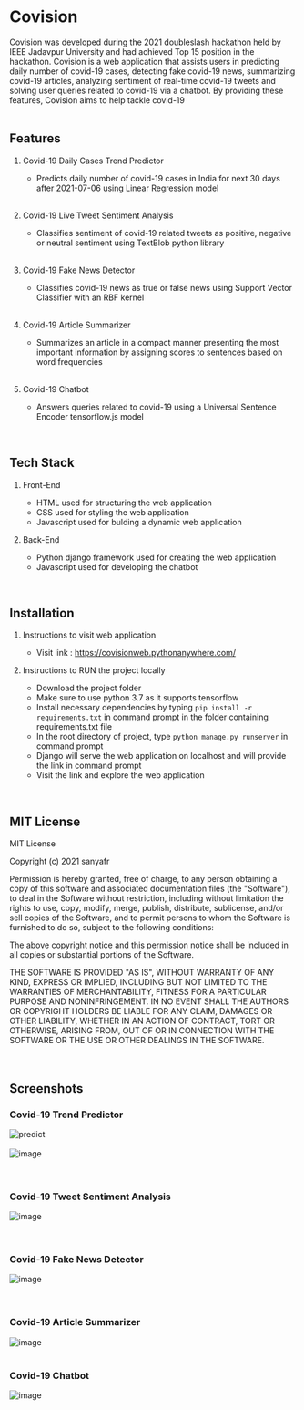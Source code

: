 # Covision
Covision was developed during the 2021 doubleslash hackathon held by IEEE Jadavpur University and had achieved Top 15 position in the hackathon. Covision is a web application that assists users in predicting daily number of covid-19 cases, detecting fake covid-19 news, summarizing covid-19 articles, analyzing sentiment of real-time covid-19 tweets and solving user queries related to covid-19 via a chatbot. By providing these features, Covision aims to help tackle covid-19  
<br>

## Features
1. Covid-19 Daily Cases Trend Predictor
   * Predicts daily number of covid-19 cases in India for next 30 days after 2021-07-06 using Linear Regression model 
   <br>
   
2. Covid-19 Live Tweet Sentiment Analysis 
   * Classifies sentiment of covid-19 related tweets as positive, negative or neutral sentiment using TextBlob python library
   <br>
   
3. Covid-19 Fake News Detector
   * Classifies covid-19 news as true or false news using Support Vector Classifier with an RBF kernel 
   <br>

4. Covid-19 Article Summarizer
   * Summarizes an article in a compact manner presenting the most important information by assigning scores to sentences based on word frequencies 
   <br>
   
5. Covid-19 Chatbot
   * Answers queries related to covid-19 using a Universal Sentence Encoder tensorflow.js model
<br>

## Tech Stack
1. Front-End
    * HTML used for structuring the web application
    * CSS used for styling the web application
    * Javascript used for bulding a dynamic web application
    
2. Back-End
    * Python django framework used for creating the web application
    * Javascript used for developing the chatbot
<br>

## Installation
1. Instructions to visit web application
   * Visit link : https://covisionweb.pythonanywhere.com/

2. Instructions to RUN the project locally
   * Download the project folder
   * Make sure to use python 3.7 as it supports tensorflow
   * Install necessary dependencies by typing `pip install -r requirements.txt` in command prompt in the folder containing requirements.txt file
   * In the root directory of project, type `python manage.py runserver` in command prompt
   * Django will serve the web application on localhost and will provide the link in command prompt
   * Visit the link and explore the web application
<br>
 
## MIT License
MIT License

Copyright (c) 2021 sanyafr

Permission is hereby granted, free of charge, to any person obtaining a copy
of this software and associated documentation files (the "Software"), to deal
in the Software without restriction, including without limitation the rights
to use, copy, modify, merge, publish, distribute, sublicense, and/or sell
copies of the Software, and to permit persons to whom the Software is
furnished to do so, subject to the following conditions:

The above copyright notice and this permission notice shall be included in all
copies or substantial portions of the Software.

THE SOFTWARE IS PROVIDED "AS IS", WITHOUT WARRANTY OF ANY KIND, EXPRESS OR
IMPLIED, INCLUDING BUT NOT LIMITED TO THE WARRANTIES OF MERCHANTABILITY,
FITNESS FOR A PARTICULAR PURPOSE AND NONINFRINGEMENT. IN NO EVENT SHALL THE
AUTHORS OR COPYRIGHT HOLDERS BE LIABLE FOR ANY CLAIM, DAMAGES OR OTHER
LIABILITY, WHETHER IN AN ACTION OF CONTRACT, TORT OR OTHERWISE, ARISING FROM,
OUT OF OR IN CONNECTION WITH THE SOFTWARE OR THE USE OR OTHER DEALINGS IN THE
SOFTWARE.
<br>
<br>
<br>

## Screenshots

### Covid-19 Trend Predictor
![predict](https://user-images.githubusercontent.com/73059947/125186505-51090380-e248-11eb-8abc-e46cbb35d440.jpg)
<br>
<br>
![image](https://github.com/shobhitmir/Covision/assets/73059947/2b7cbbd2-49ef-4c42-ac7f-4f862491fb01)
<br>
<br>
<br>

### Covid-19 Tweet Sentiment Analysis
![image](https://github.com/shobhitmir/Covision/assets/73059947/2f24d911-5b4d-4a85-a4a8-2f767d03a1b8)
<br>
<br>
<br>

### Covid-19 Fake News Detector
![image](https://github.com/shobhitmir/Covision/assets/73059947/0d89beb4-b028-4351-86f3-1821d1de9e1d)
<br>
<br>
<br>

### Covid-19 Article Summarizer
![image](https://github.com/shobhitmir/Covision/assets/73059947/5e894555-fb43-4ac7-a899-aa54b7a5e90e)
<br>
<br>

### Covid-19 Chatbot
![image](https://github.com/shobhitmir/Covision/assets/73059947/cdf816aa-7e17-42b3-b60a-bab97414933c)

